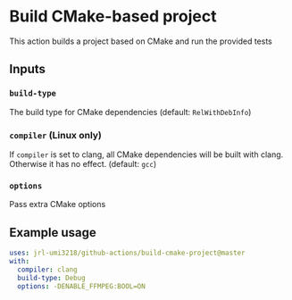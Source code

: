 # Build CMake-based project

This action builds a project based on CMake and run the provided tests

## Inputs

### `build-type`

The build type for CMake dependencies (default: `RelWithDebInfo`)

### `compiler` (Linux only)

If `compiler` is set to clang, all CMake dependencies will be built with clang. Otherwise it has no effect. (default: `gcc`)

### `options`

Pass extra CMake options

## Example usage

```yaml
uses: jrl-umi3218/github-actions/build-cmake-project@master
with:
  compiler: clang
  build-type: Debug
  options: -DENABLE_FFMPEG:BOOL=ON
```

